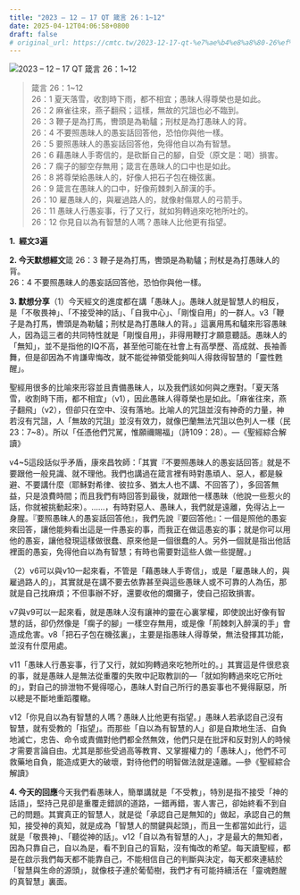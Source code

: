 ```yaml
---
title: "2023 – 12 – 17 QT 箴言 26：1~12"
date: 2025-04-12T04:06:58+0800
draft: false
# original_url: https://cmtc.tw/2023-12-17-qt-%e7%ae%b4%e8%a8%80-26%ef%bc%9a112
---
```


![2023 – 12 – 17 QT 箴言 26：1\~12](/images/qt.jpg  "2023 – 12 – 17 QT 箴言 26：1\~12")

> 箴言 26：1\~12  
> 26：1 夏天落雪，收割時下雨，都不相宜；愚昧人得尊榮也是如此。  
> 26：2 麻雀往來，燕子翻飛；這樣，無故的咒詛也必不臨到。  
> 26：3 鞭子是為打馬，轡頭是為勒驢；刑杖是為打愚昧人的背。  
> 26：4 不要照愚昧人的愚妄話回答他，恐怕你與他一樣。  
> 26：5 要照愚昧人的愚妄話回答他，免得他自以為有智慧。  
> 26：6 藉愚昧人手寄信的，是砍斷自己的腳，自受（原文是：喝）損害。  
> 26：7 瘸子的腳空存無用；箴言在愚昧人的口中也是如此。  
> 26：8 將尊榮給愚昧人的，好像人把石子包在機弦裏。  
> 26：9 箴言在愚昧人的口中，好像荊棘刺入醉漢的手。  
> 26：10 雇愚昧人的，與雇過路人的，就像射傷眾人的弓箭手。  
> 26：11 愚昧人行愚妄事，行了又行，就如狗轉過來吃牠所吐的。  
> 26：12 你見自以為有智慧的人嗎？愚昧人比他更有指望。

**1.  經文3遍**

**2. 今天默想經文**箴 26：3 鞭子是為打馬，轡頭是為勒驢；刑杖是為打愚昧人的背。  
26：4 不要照愚昧人的愚妄話回答他，恐怕你與他一樣。

**3. 默想分享**（1）今天經文的進度都在講「愚昧人」。愚昧人就是智慧人的相反，是「不敬畏神」、「不接受神的話」、「自我中心」、「剛愎自用」的一群人。v3「鞭子是為打馬，轡頭是為勒驢；刑杖是為打愚昧人的背。」這裏用馬和驢來形容愚昧人，因為這三者的共同特性就是「剛愎自用」，非得用鞭打才願意聽話。愚昧人的「無知」，並不是指他的IQ不高，甚至他可能在社會上有高學歷、高成就、長袖善舞，但是卻因為不肯謙卑悔改，就不能從神領受能夠叫人得救得智慧的「靈性甦醒」。

聖經用很多的比喻來形容並且責備愚昧人，以及我們該如何與之應對。「夏天落雪，收割時下雨，都不相宜」（v1），因此愚昧人得尊榮也是如此。「麻雀往來，燕子翻飛」（v2），但卻只在空中、沒有落地。比喻人的咒詛並沒有神奇的力量，神若沒有咒詛，人「無故的咒詛」並沒有效力，就像巴蘭無法咒詛以色列人一樣（民23：7\~8）。所以「任憑他們咒駡，惟願禰賜福」（詩109：28）。—《聖經綜合解讀》

v4\~5這段話似乎矛盾，康來昌牧師：「其實『不要照愚昧人的愚妄話回答』就是不要跟他一般見識、就不理他。我們也講過在箴言裡有時對愚頑人、惡人，都是躲避、不要講什麼（耶穌對希律、彼拉多、猶太人也不講、不回答了），多回答無益，只是浪費時間；而且我們有時回答到最後，就跟他一樣愚昧（他說一些惹火的話，你就被挑動起來）。……，有時對惡人、愚昧人，我們就是遠離，免得沾上一身腥。『要照愚昧人的愚妄話回答他』，我們先說『要回答他』：一個是照他的愚妄來回答，讓他能夠看出這是一件愚妄的事，而我正在做這愚妄的事；就是你可以用他的愚妄，讓他發現這樣做很蠢、原來他是一個很蠢的人。另外一個就是指出他話裡面的愚妄，免得他自以為有智慧；有時也需要對這些人做一些提醒。」

（2）v6可以與v10一起來看，不管是「藉愚昧人手寄信」，或是「雇愚昧人的，與雇過路人的」，其實就是在講不要去依靠甚至與這些愚昧人或不可靠的人為伍，那就是自己找麻煩；不但事辦不好，還要收他的爛攤子，使自己招致損害。

v7與v9可以一起來看，就是愚昧人沒有讓神的靈在心裏掌權，即使說出好像有智慧的話，卻仍然像是「瘸子的腳」一樣空存無用，或是像「荊棘刺入醉漢的手」會造成危害。v8「把石子包在機弦裏」，主要是指愚昧人得尊榮，無法發揮其功能，並沒有什麼用處。

v11「愚昧人行愚妄事，行了又行，就如狗轉過來吃牠所吐的。」其實這是件很悲哀的事，就是愚昧人是無法從重覆的失敗中記取教訓的—「就如狗轉過來吃它所吐的」，對自己的排泄物不覺得噁心，愚昧人對自己所行的愚妄事也不覺得厭惡，所以總是不斷地重蹈覆轍。

v12「你見自以為有智慧的人嗎？愚昧人比他更有指望。」愚昧人若承認自己沒有智慧，就有受教的「指望」。而那些「自以為有智慧的人」卻是自欺地生活、自負地滅亡，忠告、命令或責備對他們都全然無效，他們只是在批評和反對別人的時候才需要言論自由。尤其是那些受過高等教育、又掌握權力的「愚昧人」，他們不可救藥地自負，能造成更大的破壞，對待他們的明智做法就是遠離。—參《聖經綜合解讀》

**4. 今天的回應**今天我們看愚昧人，簡單講就是「不受教」，特別是指不接受「神的話語」，堅持己見卻是重覆走錯誤的道路，一錯再錯，害人害己，卻始終看不到自己的問題。其實真正的智慧人，就是從「承認自己是無知的」做起，承認自己的無知，接受神的真知，就是成為「智慧人的關鍵與起頭」，而且一生都當如此行，這就是「敬畏神」、「聽從神的話」。v12「自以為有智慧的人」，才是最大的無知者，因為只靠自己，自以為是，看不到自己的盲點，沒有悔改的希望。每天讀聖經，都是在啟示我們每天都不能靠自己，不能相信自己的判斷與決定，每天都來連結於「智慧與生命的源頭」，就像枝子連於葡萄樹，我們才有可能持續活在「靈魂甦醒的真智慧」裏面。